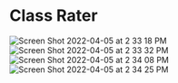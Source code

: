 # Class Rater
![Screen Shot 2022-04-05 at 2 33 18 PM](https://user-images.githubusercontent.com/60491044/161835292-5474d556-b59d-4ef1-99ce-004bea08b96f.png)
![Screen Shot 2022-04-05 at 2 33 32 PM](https://user-images.githubusercontent.com/60491044/161835307-be580f98-b5bc-486a-bd89-9ba81ba3758f.png)
![Screen Shot 2022-04-05 at 2 34 08 PM](https://user-images.githubusercontent.com/60491044/161835362-628b41ea-7b1e-4197-a2de-b0988338300a.png)
![Screen Shot 2022-04-05 at 2 34 25 PM](https://user-images.githubusercontent.com/60491044/161835364-deeee5dc-426a-4fe6-b414-cd0baca0092f.png)

